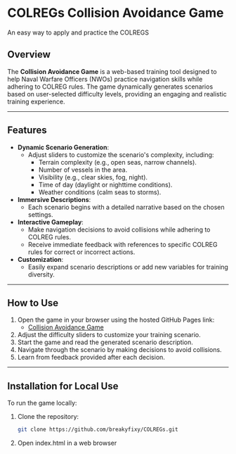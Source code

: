 # COLREGs Collision Avoidance Game
An easy way to apply and practice the COLREGS

## Overview
The **Collision Avoidance Game** is a web-based training tool designed to help Naval Warfare Officers (NWOs) practice navigation skills while adhering to COLREG rules. The game dynamically generates scenarios based on user-selected difficulty levels, providing an engaging and realistic training experience.

---

## Features
- **Dynamic Scenario Generation**:
  - Adjust sliders to customize the scenario's complexity, including:
    - Terrain complexity (e.g., open seas, narrow channels).
    - Number of vessels in the area.
    - Visibility (e.g., clear skies, fog, night).
    - Time of day (daylight or nighttime conditions).
    - Weather conditions (calm seas to storms).
- **Immersive Descriptions**:
  - Each scenario begins with a detailed narrative based on the chosen settings.
- **Interactive Gameplay**:
  - Make navigation decisions to avoid collisions while adhering to COLREG rules.
  - Receive immediate feedback with references to specific COLREG rules for correct or incorrect actions.
- **Customization**:
  - Easily expand scenario descriptions or add new variables for training diversity.

---

## How to Use
1. Open the game in your browser using the hosted GitHub Pages link:
   - [Collision Avoidance Game](https://breakyfixy.github.io/COLREGs)
2. Adjust the difficulty sliders to customize your training scenario.
3. Start the game and read the generated scenario description.
4. Navigate through the scenario by making decisions to avoid collisions.
5. Learn from feedback provided after each decision.

---

## Installation for Local Use
To run the game locally:
1. Clone the repository:
   ```bash
   git clone https://github.com/breakyfixy/COLREGs.git
2. Open index.html in a web browser
